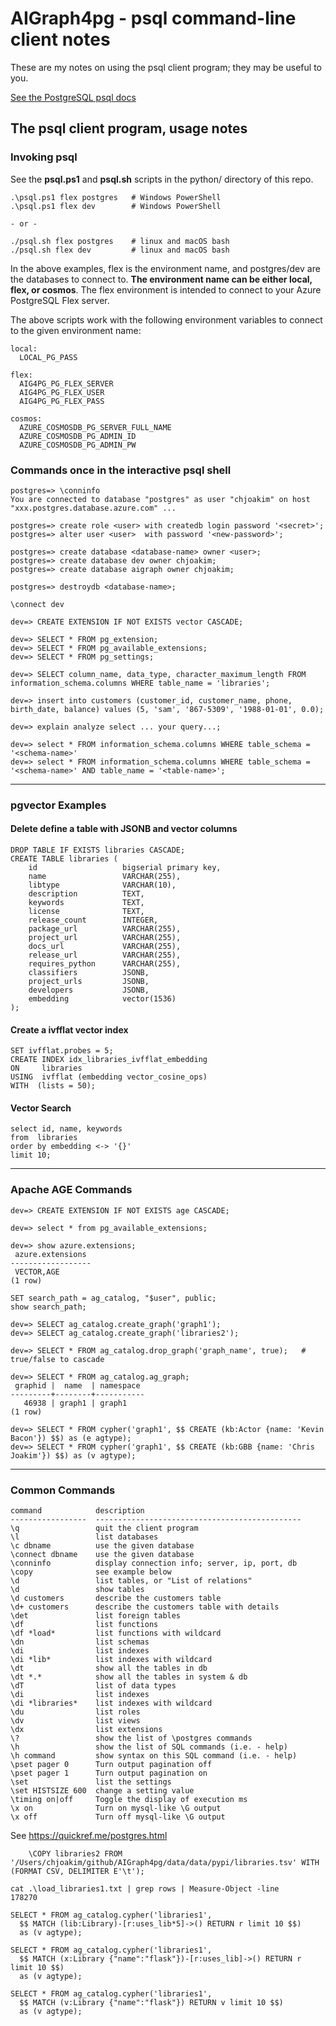 # AIGraph4pg - psql command-line client notes

These are my notes on using the psql client program; they may be useful to you.

[See the PostgreSQL psql docs](https://www.postgresql.org/docs/current/app-psql.html)

## The psql client program, usage notes

### Invoking psql

See the **psql.ps1** and **psql.sh** scripts in the python/ directory of this repo.

```
.\psql.ps1 flex postgres   # Windows PowerShell
.\psql.ps1 flex dev        # Windows PowerShell

- or -

./psql.sh flex postgres    # linux and macOS bash
./psql.sh flex dev         # linux and macOS bash
```

In the above examples, flex is the environment name,
and postgres/dev are the databases to connect to.
**The environment name can be either local, flex, or cosmos**.
The flex environment is intended to connect to your Azure PostgreSQL Flex server.

The above scripts work with the following environment variables
to connect to the given environment name:

```
local:
  LOCAL_PG_PASS

flex:
  AIG4PG_PG_FLEX_SERVER
  AIG4PG_PG_FLEX_USER
  AIG4PG_PG_FLEX_PASS

cosmos:
  AZURE_COSMOSDB_PG_SERVER_FULL_NAME
  AZURE_COSMOSDB_PG_ADMIN_ID
  AZURE_COSMOSDB_PG_ADMIN_PW
```

### Commands once in the interactive psql shell

```
postgres=> \conninfo
You are connected to database "postgres" as user "chjoakim" on host "xxx.postgres.database.azure.com" ...

postgres=> create role <user> with createdb login password '<secret>';
postgres=> alter user <user>  with password '<new-password>';

postgres=> create database <database-name> owner <user>;
postgres=> create database dev owner chjoakim;
postgres=> create database aigraph owner chjoakim;

postgres=> destroydb <database-name>;

\connect dev

dev=> CREATE EXTENSION IF NOT EXISTS vector CASCADE;

dev=> SELECT * FROM pg_extension;
dev=> SELECT * FROM pg_available_extensions;
dev=> SELECT * FROM pg_settings;

dev=> SELECT column_name, data_type, character_maximum_length FROM information_schema.columns WHERE table_name = 'libraries';

dev=> insert into customers (customer_id, customer_name, phone, birth_date, balance) values (5, 'sam', '867-5309', '1988-01-01', 0.0);

dev=> explain analyze select ... your query...;

dev=> select * FROM information_schema.columns WHERE table_schema = '<schema-name>'
dev=> select * FROM information_schema.columns WHERE table_schema = '<schema-name>' AND table_name = '<table-name>';
```

---

### pgvector Examples

#### Delete define a table with JSONB and vector columns

```
DROP TABLE IF EXISTS libraries CASCADE;
CREATE TABLE libraries (
    id                   bigserial primary key,
    name                 VARCHAR(255),
    libtype              VARCHAR(10),
    description          TEXT,
    keywords             TEXT,
    license              TEXT,
    release_count        INTEGER,
    package_url          VARCHAR(255),
    project_url          VARCHAR(255),
    docs_url             VARCHAR(255),
    release_url          VARCHAR(255),
    requires_python      VARCHAR(255),
    classifiers          JSONB,
    project_urls         JSONB,
    developers           JSONB,
    embedding            vector(1536)
);
```

#### Create a ivfflat vector index

```
SET ivfflat.probes = 5;
CREATE INDEX idx_libraries_ivfflat_embedding
ON     libraries
USING  ivfflat (embedding vector_cosine_ops)
WITH  (lists = 50);
```

#### Vector Search

```
select id, name, keywords
from  libraries
order by embedding <-> '{}'
limit 10;
```

---

### Apache AGE Commands

```
dev=> CREATE EXTENSION IF NOT EXISTS age CASCADE;

dev=> select * from pg_available_extensions;

dev=> show azure.extensions;
 azure.extensions
------------------
 VECTOR,AGE
(1 row)

SET search_path = ag_catalog, "$user", public;
show search_path;

dev=> SELECT ag_catalog.create_graph('graph1');
dev=> SELECT ag_catalog.create_graph('libraries2');

dev=> SELECT * FROM ag_catalog.drop_graph('graph_name', true);   # true/false to cascade

dev=> SELECT * FROM ag_catalog.ag_graph;
 graphid |  name  | namespace
---------+--------+-----------
   46938 | graph1 | graph1
(1 row)

dev=> SELECT * FROM cypher('graph1', $$ CREATE (kb:Actor {name: 'Kevin Bacon'}) $$) as (e agtype);
dev=> SELECT * FROM cypher('graph1', $$ CREATE (kb:GBB {name: 'Chris Joakim'}) $$) as (v agtype);
```

---

### Common Commands

```
command            description
-----------------  ----------------------------------------------
\q                 quit the client program
\l                 list databases
\c dbname          use the given database
\connect dbname    use the given database
\conninfo          display connection info; server, ip, port, db
\copy              see example below
\d                 list tables, or "List of relations"
\d                 show tables
\d customers       describe the customers table
\d+ customers      describe the customers table with details
\det               list foreign tables
\df                list functions
\df *load*         list functions with wildcard
\dn                list schemas
\di                list indexes
\di *lib*          list indexes with wildcard
\dt                show all the tables in db
\dt *.*            show all the tables in system & db
\dT                list of data types
\di                list indexes
\di *libraries*    list indexes with wildcard
\du                list roles
\dv                list views
\dx                list extensions
\?                 show the list of \postgres commands
\h                 show the list of SQL commands (i.e. - help)
\h command         show syntax on this SQL command (i.e. - help)
\pset pager 0      Turn output pagination off
\pset pager 1      Turn output pagination on
\set               list the settings
\set HISTSIZE 600  change a setting value
\timing on|off     Toggle the display of execution ms
\x on              Turn on mysql-like \G output
\x off             Turn off mysql-like \G output
```

See https://quickref.me/postgres.html


```
    \COPY libraries2 FROM '/Users/chjoakim/github/AIGraph4pg/data/data/pypi/libraries.tsv' WITH (FORMAT CSV, DELIMITER E'\t');

cat .\load_libraries1.txt | grep rows | Measure-Object -line
178270
```


```
SELECT * FROM ag_catalog.cypher('libraries1',
  $$ MATCH (lib:Library)-[r:uses_lib*5]->() RETURN r limit 10 $$)
  as (v agtype);
```


```
SELECT * FROM ag_catalog.cypher('libraries1',
  $$ MATCH (x:Library {"name":"flask"})-[r:uses_lib]->() RETURN r limit 10 $$)
  as (v agtype);

SELECT * FROM ag_catalog.cypher('libraries1',
  $$ MATCH (v:Library {"name":"flask"}) RETURN v limit 10 $$)
  as (v agtype);
```
